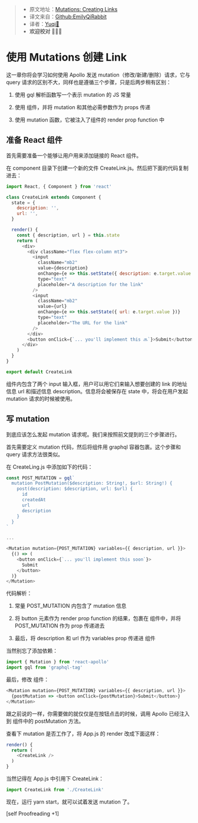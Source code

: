 > * 原文地址：[Mutations: Creating Links](https://www.howtographql.com/react-apollo/3-mutations-creating-links/)
> * 译文来自：[Github:EmilyQiRabbit](https://github.com/EmilyQiRabbit/GraphQLTranslation)
> * 译者：[Yuqi🌸](https://github.com/EmilyQiRabbit)
> * **欢迎校对** 🙋‍♀️🎉

# 使用 Mutations 创建 Link

这一章你将会学习如何使用 Apollo 发送 mutation（修改/新建/删除）请求，它与 query 请求的区别不大，同样也是遵循三个步骤，只是后两步稍有区别：

1. 使用 gql 解析函数写一个表示 mutation 的 JS 常量

2. 使用 <Mutation /> 组件，并将 mutation 和其他必需参数作为 props 传递

3. 使用 mutation 函数，它被注入了组件的 render prop function 中

## 准备 React 组件

首先需要准备一个能够让用户用来添加链接的 React 组件。

在 component 目录下创建一个新的文件 CreateLink.js。然后把下面的代码复制进去：

```js
import React, { Component } from 'react'

class CreateLink extends Component {
  state = {
    description: '',
    url: '',
  }

  render() {
    const { description, url } = this.state
    return (
      <div>
        <div className="flex flex-column mt3">
          <input
            className="mb2"
            value={description}
            onChange={e => this.setState({ description: e.target.value })}
            type="text"
            placeholder="A description for the link"
          />
          <input
            className="mb2"
            value={url}
            onChange={e => this.setState({ url: e.target.value })}
            type="text"
            placeholder="The URL for the link"
          />
        </div>
        <button onClick={`... you'll implement this 🔜`}>Submit</button>
      </div>
    )
  }
}

export default CreateLink
```

组件内包含了两个 input 输入框，用户可以用它们来输入想要创建的 link 的地址信息 url 和描述信息 description。信息将会被保存在 state 中，将会在用户发起 mutation 请求的时候被使用。

## 写 mutation

到底应该怎么发起 mutation 请求呢。我们来按照前文提到的三个步骤进行。

首先需要定义 mutation 代码，然后将组件用 graphql 容器包裹。这个步骤和 query 请求方法很类似。

在 CreateLing.js 中添加如下的代码：

```JavaScript
const POST_MUTATION = gql`
  mutation PostMutation($description: String!, $url: String!) {
    post(description: $description, url: $url) {
      id
      createdAt
      url
      description
    }
  }
`

...

<Mutation mutation={POST_MUTATION} variables={{ description, url }}>
  {() => (
    <button onClick={`... you'll implement this soon`}>
      Submit
    </button>
  )}
</Mutation>
```

代码解析：

1. 常量 POST_MUTATION 内包含了 mutation 信息

2. 将 button 元素作为 render prop function 的结果，包裹在 <Mutation /> 组件中，并将 POST_MUTATION 作为 prop 传递进去

3. 最后，将 description 和 url 作为 variables prop 传递进 <Mutation /> 组件

当然别忘了添加依赖：

```js
import { Mutation } from 'react-apollo'
import gql from 'graphql-tag'
```

最后，修改 <Mutation /> 组件：

```js
<Mutation mutation={POST_MUTATION} variables={{ description, url }}>
  {postMutation => <button onClick={postMutation}>Submit</button>}
</Mutation>
```

跟之前说的一样，你需要做的就仅仅是在按钮点击的时候，调用 Apollo 已经注入到 <Mutation /> 组件中的 postMutation 方法。

查看下 mutation 是否工作了，将 App.js 的 render 改成下面这样：

```js
render() {
  return (
    <CreateLink />
  )
}
```

当然记得在 App.js 中引用下 CreateLink：

```js
import CreateLink from './CreateLink'
```

现在，运行 yarn start，就可以试着发送 mutation 了。

[self Proofreading +1]